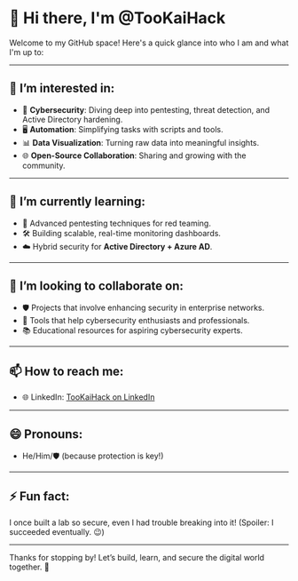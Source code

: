 # 👋 Hi there, I'm @TooKaiHack

Welcome to my GitHub space! Here's a quick glance into who I am and what I'm up to:

---

## 👀 I’m interested in:
- 🔐 **Cybersecurity**: Diving deep into pentesting, threat detection, and Active Directory hardening.
- 🖥️ **Automation**: Simplifying tasks with scripts and tools.
- 📊 **Data Visualization**: Turning raw data into meaningful insights.
- 🌐 **Open-Source Collaboration**: Sharing and growing with the community.

---

## 🌱 I’m currently learning:
- 🎯 Advanced pentesting techniques for red teaming.
- 🛠️ Building scalable, real-time monitoring dashboards.
- ☁️ Hybrid security for **Active Directory + Azure AD**.

---

## 💞️ I’m looking to collaborate on:
- 🛡️ Projects that involve enhancing security in enterprise networks.
- 🧰 Tools that help cybersecurity enthusiasts and professionals.
- 📚 Educational resources for aspiring cybersecurity experts.

---

## 📫 How to reach me:
- 🌐 LinkedIn: [TooKaiHack on LinkedIn](www.linkedin.com/in/arisack-sivanh)

---

## 😄 Pronouns:
- He/Him/🛡️ (because protection is key!)

---

## ⚡ Fun fact:
I once built a lab so secure, even I had trouble breaking into it! (Spoiler: I succeeded eventually. 😉)

---

Thanks for stopping by! Let’s build, learn, and secure the digital world together. 🚀

